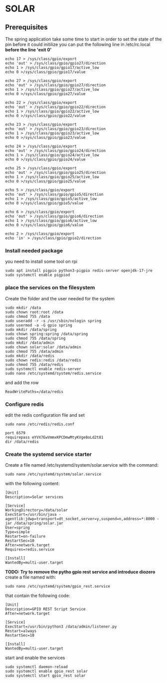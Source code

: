 # SOLAR

## Prerequisites

The spring application take some time to start in order to set the state of the pin before it could initilize you can
put the following line in /etc/rc.local **before the line 'exit 0'**

```shell
echo 17 > /sys/class/gpio/export
echo 'out' > /sys/class/gpio/gpio27/direction
echo 1 > /sys/class/gpio/gpio17/active_low
echo 0 >/sys/class/gpio/gpio17/value

echo 27 > /sys/class/gpio/export
echo 'out' > /sys/class/gpio/gpio27/direction
echo 1 > /sys/class/gpio/gpio27/active_low
echo 0 >/sys/class/gpio/gpio27/value

echo 22 > /sys/class/gpio/export
echo 'out' > /sys/class/gpio/gpio22/direction
echo 1 > /sys/class/gpio/gpio22/active_low
echo 0 >/sys/class/gpio/gpio22/value

echo 23 > /sys/class/gpio/export
echo 'out' > /sys/class/gpio/gpio23/direction
echo 1 > /sys/class/gpio/gpio23/active_low
echo 0 >/sys/class/gpio/gpio23/value

echo 24 > /sys/class/gpio/export
echo 'out' > /sys/class/gpio/gpio24/direction
echo 1 > /sys/class/gpio/gpio24/active_low
echo 0 >/sys/class/gpio/gpio24/value

echo 25 > /sys/class/gpio/export
echo 'out' > /sys/class/gpio/gpio25/direction
echo 1 > /sys/class/gpio/gpio25/active_low
echo 0 >/sys/class/gpio/gpio25/value

echo 5 > /sys/class/gpio/export
echo 'out' > /sys/class/gpio/gpio5/direction
echo 1 > /sys/class/gpio/gpio5/active_low
echo 0 >/sys/class/gpio/gpio5/value

echo 6 > /sys/class/gpio/export
echo 'out' > /sys/class/gpio/gpio6/direction
echo 1 > /sys/class/gpio/gpio6/active_low
echo 0 >/sys/class/gpio/gpio6/value

echo 2 > /sys/class/gpio/export
echo 'in' > /sys/class/gpio/gpio2/direction
```

### Install needed package

you need to install some tool on rpi

```shell
sudo apt install pigpio python3-pigpio redis-server openjdk-17-jre
sudo systemctl enable pigpiod
```

### place the services on the filesystem

Create the folder and the user needed for the system

```shell
sudo mkdir /data
sudo chown root:root /data
sudo chmod 755 /data
sudo useradd -r -s /usr/sbin/nologin spring
sudo usermod -a -G gpio spring
sudo mkdir /data/spring
sudo chown spring:spring /data/spring
sudo chmod 755 /data/spring
sudo mkdir /data/admin
sudo chown solar:solar /data/admin
sudo chmod 755 /data/admin
sudo mkdir /data/redis
sudo chown redis:redis /data/redis
sudo chmod 755 /data/redis
sudo systemctl enable redis-server
sudo nano /etc/systemd/system/redis.service
```

and add the row

```text
ReadWritePaths=/data/redis
```

### Configure redis

edit the redis configuration file and set

```shell
sudo nano /etc/redis/redis.conf
```

```text
port 6579
requirepass eYVX7EwVmmxKPCDmwMtyKVge8oLd2t81
dir /data/redis
```

### Create the systemd service starter

Create a file named /etc/systemd/system/solar.service with the command:

```shell
sudo nano /etc/systemd/system/solar.service
```

with the following content:

```shell
[Unit]
Description=Solar services

[Service]
WorkingDirectory=/data/solar
ExecStart=/usr/bin/java -agentlib:jdwp=transport=dt_socket,server=y,suspend=n,address=*:8000 -jar /data/spring/solar.jar
User=spring
Type=simple
Restart=on-failure
RestartSec=10
After=network.target
Requires=redis.service

[Install]
WantedBy=multi-user.target
```

**TODO: Try to remove the pytho gpio rest service and introduce diozero**\
create a file named with:

```shell
sudo nano /etc/systemd/system/gpio_rest.service
```

that contain the following code:

```shell
[Unit]
Description=GPIO REST Script Service
After=network.target

[Service]
ExecStart=/usr/bin/python3 /data/admin/listener.py
Restart=always
RestartSec=10

[Install]
WantedBy=multi-user.target
```

start and enable the services

```shell
sudo systemctl daemon-reload
sudo systemctl enable gpio_rest solar
sudo systemctl start gpio_rest solar
```